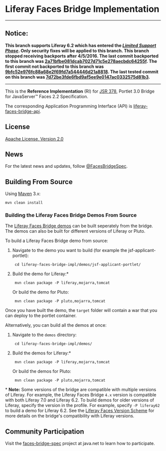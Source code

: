 # Liferay Faces Bridge Implementation

---

## Notice:

**This branch supports Liferay 6.2 which has entered the [*Limited Support Phase*](https://www.liferay.com/subscription-services/end-of-life/liferay-portal). Only security fixes will be applied to this branch. This branch stopped receiving backports after 4/5/2016. The last commit backported to this branch was [2a71bfbe081dcab7027d71c5e278aecbdc64255f](https://github.com/liferay/liferay-faces-bridge-impl/commit/2a71bfbe081dcab7027d71c5e278aecbdc64255f).  The first commit not backported to this branch was [9bfc52e976fc88a68e2f69fd7a544446d21a8818](https://github.com/liferay/liferay-faces-bridge-impl/commit/9bfc52e976fc88a68e2f69fd7a544446d21a8818). The last tested commit on this branch was [7d72be3fde6fbd9af5ee9e0147ac0332575d81b3](https://github.com/liferay/liferay-faces-bridge-impl/commit/7d72be3fde6fbd9af5ee9e0147ac0332575d81b3).**

---

This is the **Reference Implementation** (RI) for [JSR 378](https://www.jcp.org/en/jsr/detail?id=378), Portlet 3.0
Bridge for JavaServer&trade; Faces 2.2 Specification.

The corresponding Application Programming Interface (API) is
[liferay-faces-bridge-api](https://github.com/liferay/liferay-faces-bridge-api).

## License

[Apache License, Version 2.0](http://www.apache.org/licenses/LICENSE-2.0)

## News

For the latest news and updates, follow [@FacesBridgeSpec](https://twitter.com/FacesBridgeSpec).

## Building From Source

Using [Maven](https://maven.apache.org/) 3.x:

	mvn clean install

### Building the Liferay Faces Bridge Demos From Source

The [Liferay Faces Bridge demos](https://github.com/liferay/liferay-faces-bridge-impl/tree/master/demos) can be built seperately from the bridge. The demos can also be built for different versions of Liferay or Pluto.

To build a Liferay Faces Bridge demo from source:

1. Navigate to the demo you want to build (for example the jsf-applicant-portlet):

		cd liferay-faces-bridge-impl/demos/jsf-applicant-portlet/

2. Build the demo for Liferay:*

		mvn clean package -P liferay,mojarra,tomcat

	Or build the demo for Pluto:

		mvn clean package -P pluto,mojarra,tomcat

Once you have built the demo, the `target` folder will contain a war that you can deploy to the portlet container.

Alternatively, you can build all the demos at once:

1. Navigate to the `demos` directory:

		cd liferay-faces-bridge-impl/demos/

2. Build the demos for Liferay:*

		mvn clean package -P liferay,mojarra,tomcat

	Or build the demos for Pluto:

		mvn clean package -P pluto,mojarra,tomcat

\* **Note:** Some versions of the bridge are compatible with multiple versions of Liferay. For example, the Liferay Faces Bridge `4.x` version is compatible with both Liferay 7.0 and Liferay 6.2. To build demos for older versions of Liferay, specify the version in the profile. For example, specify `-P liferay62` to build a demo for Liferay 6.2. See the [Liferay Faces Version Scheme](https://dev.liferay.com/develop/tutorials/-/knowledge_base/6-2/understanding-the-liferay-faces-version-scheme#liferay-faces-version-scheme-for-releases-after-liferay-faces-ga6) for more details on the bridge's compatibility with Liferay versions.

## Community Participation

Visit the [faces-bridge-spec](https://java.net/projects/faces-bridge-spec) project at java.net to learn how to
participate.